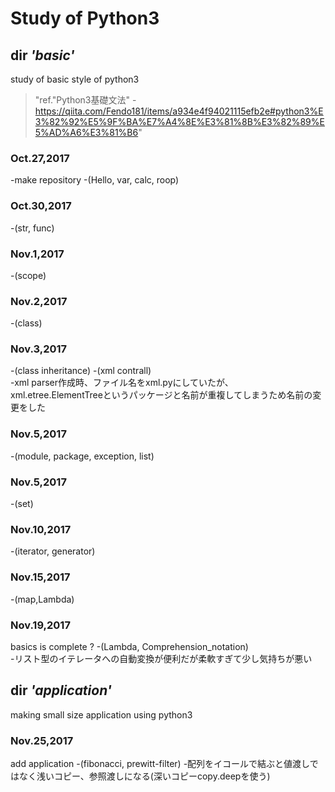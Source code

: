# Study of Python3

## dir _'basic'_  
study of basic style of python3  
>"ref."Python3基礎文法" - https://qiita.com/Fendo181/items/a934e4f94021115efb2e#python3%E3%82%92%E5%9F%BA%E7%A4%8E%E3%81%8B%E3%82%89%E5%AD%A6%E3%81%B6"


### Oct.27,2017  
-make repository
-(Hello, var, calc, roop)   
### Oct.30,2017
-(str, func)  
### Nov.1,2017
-(scope)  
### Nov.2,2017
-(class)  
### Nov.3,2017
-(class inheritance)
-(xml contrall)  
-xml parser作成時、ファイル名をxml.pyにしていたが、xml.etree.ElementTreeというパッケージと名前が重複してしまうため名前の変更をした  
### Nov.5,2017
-(module, package, exception, list)   
### Nov.5,2017
-(set)  
### Nov.10,2017
-(iterator, generator)  
### Nov.15,2017
-(map,Lambda)  
### Nov.19,2017
basics is complete ?
-(Lambda, Comprehension_notation)  
-リスト型のイテレータへの自動変換が便利だが柔軟すぎて少し気持ちが悪い

## dir _'application'_
making small size application using python3

### Nov.25,2017
add application
-(fibonacci, prewitt-filter)
-配列をイコールで結ぶと値渡しではなく浅いコピー、参照渡しになる(深いコピーcopy.deepを使う)
